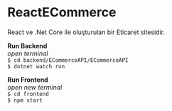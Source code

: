 # ReactECommerce
React ve .Net Core ile oluşturulan bir Eticaret sitesidir.

**Run Backend** <br>
*open terminal* <br>
`$ cd backend/ECommerceAPI/ECommerceAPI` <br>
`$ dotnet watch run`

**Run Frontend** <br>
*open new terminal* <br>
`$ cd frontend` <br>
`$ npm start`



